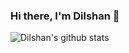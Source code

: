 ### Hi there, I'm Dilshan 👋

<!--
**Dilshan97/Dilshan97** is a ✨ _special_ ✨ repository because its `README.md` (this file) appears on your GitHub profile.

Here are some ideas to get you started:

- 🔭 I’m currently working on ...
- 🌱 I’m currently learning ...
- 👯 I’m looking to collaborate on ...
- 🤔 I’m looking for help with ...
- 💬 Ask me about ...
- 📫 How to reach me: ...
- 😄 Pronouns: ...
- ⚡ Fun fact: ...
-->
![Dilshan's github stats](https://github-readme-stats.vercel.app/api?username=Dilshan97&show_icons=true&hide_border=true)
